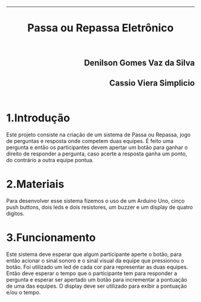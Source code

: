 ﻿***
<h1 align="center" > Passa ou Repassa Eletrônico

<br>
<br>

<h2 align="right">Denilson Gomes Vaz da Silva<br>
<h2 align="right">Cassio Viera Simplicio<br>
<br>

1.Introdução
==========

<p>Este projeto consiste na criação de um sistema de Passa ou Repassa, jogo de perguntas e resposta onde competem duas equipes. É feito uma pergunta e então os participantes devem apertar um botão para ganhar o direito de responder a pergunta, caso acerte a resposta ganha um ponto, do contrário a outra equipe pontua.<p/>

2.Materiais
==========

<p>Para desenvolver esse sistema fizemos o uso de um Arduino Uno, cinco push buttons, dois leds e dois resistores, um buzzer e um display de quatro digitos.<p/>

3.Funcionamento
==========

<p>Este sistema deve esperar que algum participante aperte o botão, para então acionar o sinal sonoro e o sinal visual da equipe que pressionou o botão. Foi utilizado um led de cada cor para representar as duas equipes. Então deve esperar o tempo que o participante tem para responder a pergunta e esperar ser apertado um botão para incrementar a pontuação de uma das equipes. O display deve ser utilizado para exibir a pontuação e/ou o tempo.<p/>